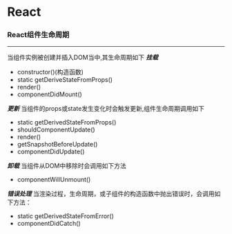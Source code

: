 # React

### React组件生命周期
---
当组件实例被创建并插入DOM当中,其生命周期如下
***挂载***     
* constructor()(构造函数)
* static getDeriveStateFromProps()
* render()
* componentDidMount()

***更新***
当组件的props或state发生变化时会触发更新,组件生命周期调用如下
* static getDerivedStateFromProps()
* shouldComponentUpdate()
* render()
* getSnapshotBeforeUpdate()
* componentDidUpdate()

***卸载***
当组件从DOM中移除时会调用如下方法
* componentWillUnmount()

***错误处理***
当渲染过程，生命周期，或子组件的构造函数中抛出错误时，会调用如下方法：
* static getDerivedStateFromError()
* componentDidCatch()


